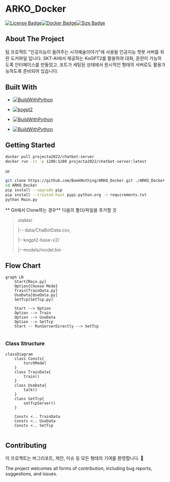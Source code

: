 # ARKO_Docker

[![License Badge](https://img.shields.io/github/license/BaekNothing/ARKO_Docker)]()[![Docker Badge](https://img.shields.io/docker/automated/projecta2022/chatbot-server)]()[![Size Badge](https://img.shields.io/docker/image-size/projecta2022/chatbot-server)]()



## About The Project

팀 프로젝트 "인공지능이 들려주는 시각예술이야기"에 사용될 인공지능 챗봇 서버를 위한 도커파일 입니다. SKT-AI에서 제공하는 KoGPT2를 활용하여 대화, 훈련이 가능하도록 인터페이스를 만들었고. 포트가 세팅된 상태에서 원시적인 형태의 서버로도 활용가능하도록 준비되어 있습니다.



## Built With

- [![BuildWithPython](https://img.shields.io/badge/Python-3.8.1-green)](https://www.python.org/downloads/release/python-381/)
- [![kogpt2](https://img.shields.io/badge/SKT--AI-KoGPT2-brightgreen)](https://github.com/SKT-AI/KoGPT2#kogpt2-%ED%95%9C%EA%B5%AD%EC%96%B4-gpt-2-ver-20)

- [![BuildWithPython](https://img.shields.io/badge/transformers-4.19.2-yellow)](https://www.python.org/downloads/release/python-381/)

- [![BuildWithPython](https://img.shields.io/badge/Torch-1.11.0-yellow)](https://www.python.org/downloads/release/python-381/)

  

## Getting Started 

```bash
docker pull projecta2022/chatbot-server
docker run -it -p 1280:1280 projecta2022/chatbot-server:latest
```

or

```bash
git clone https://github.com/BaekNothing/ARKO_Docker.git ./ARKO_Docker
cd ARKO_Docker
pip install --upgrade pip
pip install --trusted-host pypi.python.org -r requirements.txt
python Main.py
```

** Git에서 Clone하는 경우** 다음의 폴더/파일을 추가할 것 

> stable/
>
> |-- data/ChaBotData.csv, 
>
> |--kogpt2-base-v2/
>
> |--models/model.bin



## Flow Chart

```mermaid
graph LR
	Start[Main.py]
	Option{Choose Mode}
	Train[TrainData.py]
	UseData[UseData.py]
	SetTcp[SetTcp.py]
	
	Start --> Option
	Option --> Train
	Option --> UseData
	Option --> SetTcp
	Start -- RunServerDirectly --> SetTcp
	
```



### Class Structure

```mermaid
classDiagram
	class Consts{
		torchModel
	}
	class TrainData{
		train()
	}
	class UseData{
		talk()
	}
	class SetTcp{
		setTcpServer()
	}
	
	Consts <.. TrainData
	Consts <.. UseData
	Consts <.. SetTcp
	
```



## Contributing

이 프로젝트는 버그리포트, 제안, 이슈 등 모든 형태의 기여를 환영합니다. 🤣

The project welcomes all forms of contribution, including bug reports, suggestions, and issues.
